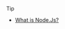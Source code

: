 
>[!TIP]
>- [What is Node.Js?](https://github.com/BekCodingAddict/Back-End/blob/master/Concepts/Node.Js/TOPICS/What-is-Node.js.md)
